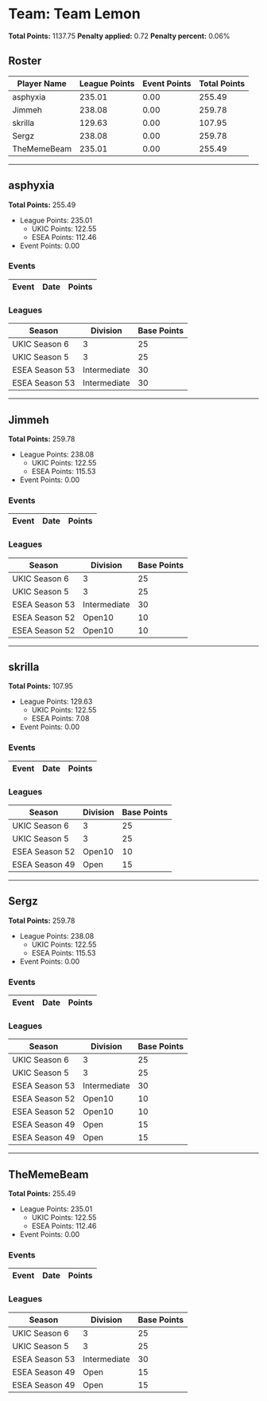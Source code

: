 # Team: Team Lemon

**Total Points:** 1137.75
**Penalty applied:** 0.72
**Penalty percent:** 0.06%

## Roster
| Player Name | League Points | Event Points | Total Points |
|-------------|--------------|--------------|-------------|
| asphyxia | 235.01 | 0.00 | 255.49 |
| Jimmeh | 238.08 | 0.00 | 259.78 |
| skrilla | 129.63 | 0.00 | 107.95 |
| Sergz | 238.08 | 0.00 | 259.78 |
| TheMemeBeam | 235.01 | 0.00 | 255.49 |

---

## asphyxia

**Total Points:** 255.49

- League Points: 235.01
  - UKIC Points: 122.55
  - ESEA Points: 112.46
- Event Points: 0.00

### Events
| Event | Date | Points |
|-------|------|--------|
### Leagues
| Season | Division | Base Points |
|--------|----------|-------------|
| UKIC Season 6 | 3 | 25 |
| UKIC Season 5 | 3 | 25 |
| ESEA Season 53 | Intermediate | 30 |
| ESEA Season 53 | Intermediate | 30 |
---

## Jimmeh

**Total Points:** 259.78

- League Points: 238.08
  - UKIC Points: 122.55
  - ESEA Points: 115.53
- Event Points: 0.00

### Events
| Event | Date | Points |
|-------|------|--------|
### Leagues
| Season | Division | Base Points |
|--------|----------|-------------|
| UKIC Season 6 | 3 | 25 |
| UKIC Season 5 | 3 | 25 |
| ESEA Season 53 | Intermediate | 30 |
| ESEA Season 52 | Open10 | 10 |
| ESEA Season 52 | Open10 | 10 |
---

## skrilla

**Total Points:** 107.95

- League Points: 129.63
  - UKIC Points: 122.55
  - ESEA Points: 7.08
- Event Points: 0.00

### Events
| Event | Date | Points |
|-------|------|--------|
### Leagues
| Season | Division | Base Points |
|--------|----------|-------------|
| UKIC Season 6 | 3 | 25 |
| UKIC Season 5 | 3 | 25 |
| ESEA Season 52 | Open10 | 10 |
| ESEA Season 49 | Open | 15 |
---

## Sergz

**Total Points:** 259.78

- League Points: 238.08
  - UKIC Points: 122.55
  - ESEA Points: 115.53
- Event Points: 0.00

### Events
| Event | Date | Points |
|-------|------|--------|
### Leagues
| Season | Division | Base Points |
|--------|----------|-------------|
| UKIC Season 6 | 3 | 25 |
| UKIC Season 5 | 3 | 25 |
| ESEA Season 53 | Intermediate | 30 |
| ESEA Season 52 | Open10 | 10 |
| ESEA Season 52 | Open10 | 10 |
| ESEA Season 49 | Open | 15 |
| ESEA Season 49 | Open | 15 |
---

## TheMemeBeam

**Total Points:** 255.49

- League Points: 235.01
  - UKIC Points: 122.55
  - ESEA Points: 112.46
- Event Points: 0.00

### Events
| Event | Date | Points |
|-------|------|--------|
### Leagues
| Season | Division | Base Points |
|--------|----------|-------------|
| UKIC Season 6 | 3 | 25 |
| UKIC Season 5 | 3 | 25 |
| ESEA Season 53 | Intermediate | 30 |
| ESEA Season 49 | Open | 15 |
| ESEA Season 49 | Open | 15 |